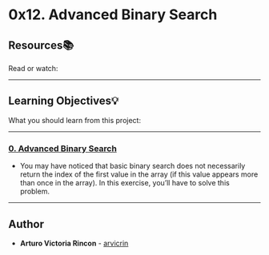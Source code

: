 # 0x12. Advanced Binary Search

## Resources:books:
Read or watch:

---
## Learning Objectives:bulb:
What you should learn from this project:

---

### [0. Advanced Binary Search](./0-advanced_binary.c)
* You may have noticed that basic binary search does not necessarily return the index of the first value in the array (if this value appears more than once in the array).
In this exercise, you’ll have to solve this problem.

---

## Author
* **Arturo Victoria Rincon** - [arvicrin](https://github.com/arvicrin)